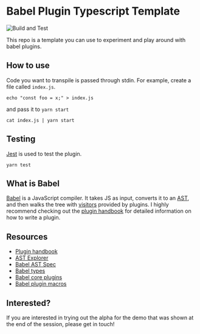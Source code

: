 # Babel Plugin Typescript Template

![Build and Test](https://github.com/coffee-cup/babel-plugin-typescript-template/workflows/Build%20and%20Test/badge.svg)

This repo is a template you can use to experiment and play around with babel
plugins.

## How to use

Code you want to transpile is passed through stdin. For example, create a file
called `index.js`.

```shell
echo "const foo = x;" > index.js
```

and pass it to `yarn start`

```shell
cat index.js | yarn start
```

## Testing

[Jest](https://jestjs.io/) is used to test the plugin.

```shell
yarn test
```

## What is Babel

[Babel](https://babeljs.io/) is a JavaScript compiler. It takes JS as input,
converts it to an [AST](https://en.wikipedia.org/wiki/Abstract_syntax_tree), and
then walks the tree with
[visitors](https://en.wikipedia.org/wiki/Visitor_pattern) provided by plugins. I
highly recommend checking out the [plugin
handbook](https://github.com/jamiebuilds/babel-handbook/blob/master/translations/en/plugin-handbook.md)
for detailed information on how to write a plugin.

## Resources

- [Plugin handbook](https://github.com/jamiebuilds/babel-handbook/blob/master/translations/en/plugin-handbook.md)
- [AST Explorer](https://astexplorer.net/)
- [Babel AST Spec](https://github.com/babel/babel/blob/master/packages/babel-parser/ast/spec.md)
- [Babel types](https://babeljs.io/docs/en/babel-types)
- [Babel core plugins](https://github.com/babel/babel/tree/master/packages)
- [Babel plugin macros](https://github.com/kentcdodds/babel-plugin-macros)

## Interested?

If you are interested in trying out the alpha for the demo that was shown at the
end of the session, please get in touch!

